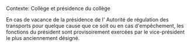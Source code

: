 Contexte: Collège et présidence du collège

En cas de vacance de la présidence de l' Autorité de régulation des transports pour quelque cause que ce soit ou en cas d'empêchement, les fonctions du président sont provisoirement exercées par le vice-président le plus anciennement désigné.